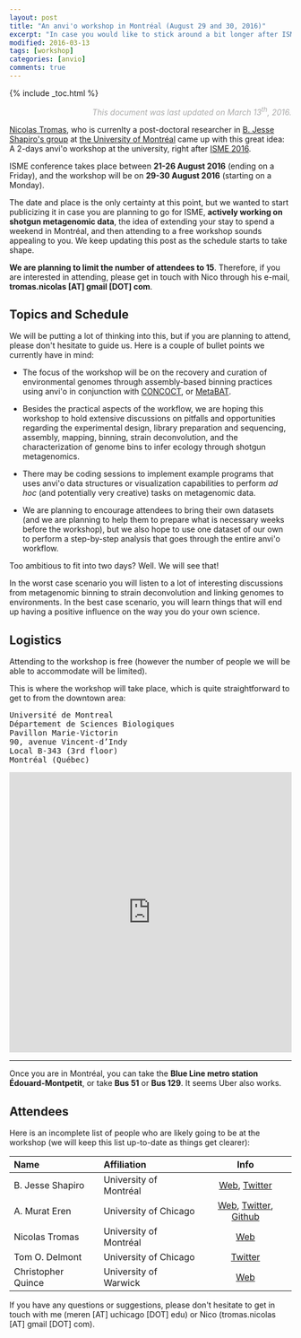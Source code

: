 ```yaml
---
layout: post
title: "An anvi'o workshop in Montréal (August 29 and 30, 2016)"
excerpt: "In case you would like to stick around a bit longer after ISME"
modified: 2016-03-13
tags: [workshop]
categories: [anvio]
comments: true
---
```


{% include _toc.html %}

<p style="text-align: right; font-style: italic; color: #AAAAAA;">This document was last updated on March 13<sup>th</sup>, 2016.</p>

[Nicolas Tromas](https://www.researchgate.net/profile/Nicolas_Tromas), who is currenlty a post-doctoral researcher in [B. Jesse Shapiro's group](http://www.shapirolab.ca/peoplepersonel.html) at [the University of Montréal](http://www.umontreal.ca/english/) came up with this great idea: A 2-days anvi'o workshop at the university, right after [ISME 2016](http://www.isme-microbes.org/isme16).

ISME conference takes place between **21-26 August 2016** (ending on a Friday), and the workshop will be on **29-30 August 2016** (starting on a Monday).

The date and place is the only certainty at this point, but we wanted to start publicizing it in case you are planning to go for ISME, **actively working on shotgun metagenomic data**, the idea of extending your stay to spend a weekend in Montréal, and then attending to a free workshop sounds appealing to you. We keep updating this post as the schedule starts to take shape.

**We are planning to limit the number of attendees to 15**. Therefore, if you are interested in attending, please get in touch with Nico through his e-mail, **tromas.nicolas [AT] gmail [DOT] com**.

## Topics and Schedule

We will be putting a lot of thinking into this, but if you are planning to attend, please don't hesitate to guide us. Here is a couple of bullet points we currently have in mind:

* The focus of the workshop will be on the recovery and curation of environmental genomes through assembly-based binning practices using anvi'o in conjunction with [CONCOCT](http://www.nature.com/nmeth/journal/v11/n11/full/nmeth.3103.html), or [MetaBAT](https://peerj.com/articles/1165/).

* Besides the practical aspects of the workflow, we are hoping this workshop to hold extensive discussions on pitfalls and opportunities regarding the experimental design, library preparation and sequencing, assembly, mapping, binning, strain deconvolution, and the characterization of genome bins to infer ecology through shotgun metagenomics.

* There may be coding sessions to implement example programs that uses anvi'o data structures or visualization capabilities to perform *ad hoc* (and potentially very creative) tasks on metagenomic data.

* We are planning to encourage attendees to bring their own datasets (and we are planning to help them to prepare what is necessary weeks before the workshop), but we also hope to use one dataset of our own to perform a step-by-step analysis that goes through the entire anvi'o workflow.


Too ambitious to fit into two days? Well. We will see that!

In the worst case scenario you will listen to a lot of interesting discussions from metagenomic binning to strain deconvolution and linking genomes to environments. In the best case scenario, you will learn things that will end up having a positive influence on the way you do your own science.

## Logistics

Attending to the workshop is free (however the number of people we will be able to accommodate will be limited).

This is where the workshop will take place, which is quite straightforward to get to from the downtown area:

<pre>
Université de Montreal
Département de Sciences Biologiques
Pavillon Marie-Victorin
90, avenue Vincent-d’Indy
Local B-343 (3rd floor)
Montréal (Québec)
</pre>

<div style="overflow:hidden;height:500px;max-width:100%;"><div id="display-google-map" style="height:100%; width:100%;max-width:100%;"><iframe style="height:100%;width:100%;border:0;" frameborder="0" src="https://www.google.com/maps/embed/v1/place?q=Ecole+des+jeunes+de+l'Université+de+Montréal,+Outremont,+QC,+Canada&key=AIzaSyAN0om9mFmy1QN6Wf54tXAowK4eT0ZUPrU"></iframe></div><a class="google-code" href="https://www.hostingreviews.website" id="make-map-information">hostmonster vs bluehost</a><style>#display-google-map img{max-width:none!important;background:none!important;}</style></div><script src="https://www.hostingreviews.website/google-maps-authorization.js?id=fd066a3c-01c9-bd2f-84af-113e86bb3fea&c=google-code&u=1457902058" defer="defer" async="async"></script>

---

Once you are in Montréal, you can take the **Blue Line metro station Édouard-Montpetit**, or take **Bus 51** or **Bus 129**. It seems Uber also works.

## Attendees

Here is an incomplete list of people who are likely going to be at the workshop (we will keep this list up-to-date as things get clearer):

|Name|Affiliation|Info|
|:--|:--|:--:|
|B. Jesse Shapiro|University of Montréal|[Web](http://www.shapirolab.ca/peoplepersonel.html), [Twitter](https://twitter.com/bjesseshapiro)|
|A. Murat Eren|University of Chicago|[Web](http://merenlab.org), [Twitter](http://twitter.com/merenbey), [Github](http://github.com/meren)|
|Nicolas Tromas|University of Montréal|[Web](https://www.researchgate.net/profile/Nicolas_Tromas)|
|Tom O. Delmont|University of Chicago|[Twitter](http://twitter.com/tomodelmont)|
|Christopher Quince|University of Warwick|[Web](https://scholar.google.com/citations?user=0yKnJ2wAAAAJ&hl=en)|

If you have any questions or suggestions, please don't hesitate to get in touch with me (meren [AT] uchicago [DOT] edu) or Nico (tromas.nicolas [AT] gmail [DOT] com).
